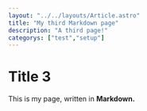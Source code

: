 ```yaml
---
layout: "../../layouts/Article.astro"
title: "My third Markdown page"
description: "A third page!"
categorys: ["test","setup"]
---
```


# Title 3

This is my page, written in **Markdown.**
